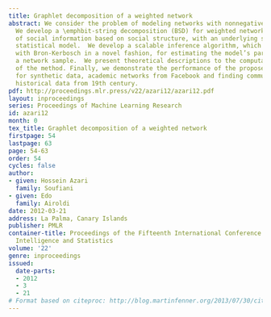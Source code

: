 ```yaml
---
title: Graphlet decomposition of a weighted network
abstract: We consider the problem of modeling networks with nonnegative edge weights.
  We develop a \emphbit-string decomposition (BSD) for weighted networks, a new representation
  of social information based on social structure, with an underlying semi-parametric
  statistical model.  We develop a scalable inference algorithm, which combines Expectation-Maximization
  with Bron-Kerbosch in a novel fashion, for estimating the model’s parameters from
  a network sample.  We present theoretical descriptions to the computational complexity
  of the method. Finally, we demonstrate the performance of the proposed methodology
  for synthetic data, academic networks from Facebook and finding communities in a
  historical data from 19th century.
pdf: http://proceedings.mlr.press/v22/azari12/azari12.pdf
layout: inproceedings
series: Proceedings of Machine Learning Research
id: azari12
month: 0
tex_title: Graphlet decomposition of a weighted network
firstpage: 54
lastpage: 63
page: 54-63
order: 54
cycles: false
author:
- given: Hossein Azari
  family: Soufiani
- given: Edo
  family: Airoldi
date: 2012-03-21
address: La Palma, Canary Islands
publisher: PMLR
container-title: Proceedings of the Fifteenth International Conference on Artificial
  Intelligence and Statistics
volume: '22'
genre: inproceedings
issued:
  date-parts:
  - 2012
  - 3
  - 21
# Format based on citeproc: http://blog.martinfenner.org/2013/07/30/citeproc-yaml-for-bibliographies/
---
```

